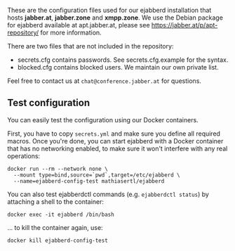 These are the configuration files used for our ejabberd installation that hosts
**jabber.at**, **jabber.zone** and **xmpp.zone**. We use the Debian package
for ejabberd available at apt.jabber.at, please see
https://jabber.at/p/apt-repository/ for more information.

There are two files that are not included in the repository:

* secrets.cfg contains passwords. See secrets.cfg.example for the syntax.
* blocked.cfg contains blocked users. We maintain our own private list.

Feel free to contact us at `chat@conference.jabber.at` for questions.

## Test configuration

You can easily test the configuration using our Docker containers.

First, you have to copy `secrets.yml` and make sure you define all required
macros. Once you're done, you can start ejabberd with a Docker container that
has no networking enabled, to make sure it won't interfere with any real
operations:

```
docker run --rm --network none \
  --mount type=bind,source=`pwd`,target=/etc/ejabberd \
  --name=ejabberd-config-test mathiasertl/ejabberd
```

You can also test ejabberdctl commands (e.g. `ejabberdctl status`) by 
attaching a shell to the container:

```
docker exec -it ejabberd /bin/bash
```

... to kill the container again, use:

```
docker kill ejabberd-config-test
```
